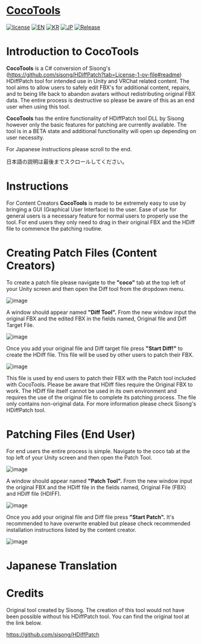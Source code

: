 # [CocoTools](https://github.com/coco1337/CocoTools)
[![license](https://img.shields.io/badge/license-MIT-blue.svg)](https://github.com/coco1337/CocoTools/blob/main/LICENSE)
[![EN](https://img.shields.io/badge/Lang-EN-green.svg)](https://github.com/coco1337/CocoTools/blob/main/README.md)
[![KR](https://img.shields.io/badge/Lang-KR-green.svg)](https://github.com/coco1337/CocoTools/blob/main/README.kr.md)
[![JP](https://img.shields.io/badge/Lang-JP-green.svg)](https://github.com/coco1337/CocoTools/blob/main/README.jp.md)
[![Release](https://img.shields.io/badge/Release-Beta-red.svg?logo=unity&logoColor=#000000)](https://github.com/coco1337/CocoTools/releases/tag/Beta)

# Introduction to CocoTools
**CocoTools** is a C# conversion of Sisong's (https://github.com/sisong/HDiffPatch?tab=License-1-ov-file#readme) HDiffPatch tool for intended use in Unity and VRChat related content. The tool aims to allow users to safely edit FBX's for additional content, repairs, and to being life back to abandon avatars without redistributing original FBX data. The entire process is destructive so please be aware of this as an end user when using this tool. 

**CocoTools** has the entire functionality of HDiffPatch tool DLL by Sisong however only the basic features for patching are currently available. The tool is in a BETA state and additional functionality will open up depending on user necessity. 

For Japanese instructions please scroll to the end. 

日本語の説明は最後までスクロールしてください。

# Instructions 
For Content Creators
**CocoTools** is made to be extremely easy to use by bringing a GUI (Graphical User Interface) to the user. Ease of use for general users is a necessary feature for normal users to properly use the tool. For end users they only need to drag in their original FBX and the HDiff file to commence the patching routine. 

# Creating Patch Files (Content Creators)
To create a patch file please navigate to the **"coco"** tab at the top left of your Unity screen and then open the Diff tool from the dropdown menu.

![image](https://github.com/coco1337/CocoTools/assets/91550600/4f744032-c4c5-4a23-be6c-33f0f07ca0f3)

A window should appear named **"Diff Tool".** From the new window input the original FBX and the edited FBX in the fields named, Original file and Diff Target File. 

![image](https://github.com/coco1337/CocoTools/assets/91550600/3ff61c61-d65a-4fb2-98ba-f1a37946d496)

Once you add your original file and Diff target file press **"Start Diff!"** to create the HDiff file. This file will be used by other users to patch their FBX. 

![image](https://github.com/coco1337/CocoTools/assets/91550600/aec3ccea-c454-4248-aa6b-0048c6ee278d)

This file is used by end users to patch their FBX with the Patch tool included with CocoTools. Please be aware that HDiff files require the Original FBX to work. The HDiff file itself cannot be used in its own environment and requires the use of the original file to complete its patching process. The file only contains non-original data. For more information please check Sisong's HDiffPatch tool. 

# Patching Files (End User) 

For end users the entire process is simple. Navigate to the coco tab at the top left of your Unity screen and then open the Patch Tool. 

![image](https://github.com/coco1337/CocoTools/assets/91550600/0ad90325-c35c-48fc-922c-c671af2d9d73)

A window should appear named **"Patch Tool".** From the new window input the original FBX and the HDiff file in the fields named,  Original File (FBX) and HDiff file (HDIFF).

![image](https://github.com/coco1337/CocoTools/assets/91550600/bdd83f01-1413-4d55-9a4f-4be52ed30c83)

Once you add your original file and Diff file press **"Start Patch".** It's recommended to have overwrite enabled but please check recommended installation instructions listed by the content creator. 

![image](https://github.com/coco1337/CocoTools/assets/91550600/68bbc7f0-3e0e-41af-b559-946f0dd4ed28)

# Japanese Translation

# Credits

Original tool created by Sisong. The creation of this tool would not have been possible without his HDiffPatch tool. You can find the original tool at the link below. 

https://github.com/sisong/HDiffPatch
